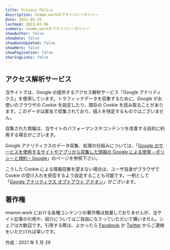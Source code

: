 ```yaml
---
title: Privacy Policy
description: nnamm.workのプライバシーポリシー
date: 2021-05-29
lastmod: 2023-01-06
summary: nnamm.workのプライバシーポリシー
showAuthor: false
showDate: false
showDateUpdated: false
showHero: false
showPagination: false
sharingLinks: false
---
```


## アクセス解析サービス

当サイトでは、Google の提供するアクセス解析サービス「Google アナリティクス」を使用しています。トラフィックデータを収集するために、Google がお使いのブラウザの Cookie を設定したり、既存の Cookie を読み取ることがあります。このデータは匿名で収集されており、個人を特定するものではございません。

収集された情報は、当サイトのパフォーマンスやコンテンツを改善する目的に利用する場合がございます。

Google アナリティクスのデータ収集、処理の仕組みについては、「[Google のサービスを使用するサイトやアプリから収集した情報の Google による使用 – ポリシーと規約 – Google](https://policies.google.com/technologies/partner-sites?hl=ja)」のページを参照下さい。

こうした Cookie による情報収集を望まない場合は、ユーザ自身がブラウザで Cookie の受け入れを拒否するよう設定することも可能です。一例として「[Google アナリティクス オプトアウト アドオン](https://tools.google.com/dlpage/gaoptout)」がございます。

## 著作権

nnamm.work における各種コンテンツの著作権は放棄しておりませんが、当サイト記事の引用や、紹介についてはご自由になさっていただいて構いません。シェアは大歓迎です。引用する際は、よかったら [Facebook](https://www.facebook.com/t.hanamura.photography/) か [Twitter](https://twitter.com/nnammg) からご連絡をいただければ幸いです。

作成：2021 年 5 月 29
